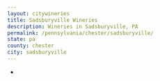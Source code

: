 ```yaml
---
layout: citywineries
title: Sadsburyville Wineries
description: Wineries in Sadsburyville, PA
permalink: /pennsylvania/chester/sadsburyville/
state: pa
county: chester
city: sadsburyville
---
```

-
